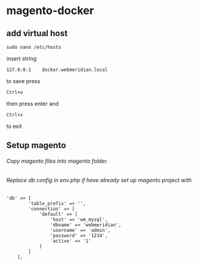 # magento-docker
## add virtual host  
```
sudo nano /etc/hosts
```
insert string
```
127.0.0.1    docker.webmeridian.local
```
to save press 
```
Ctrl+o
```
then press enter and
```
Ctrl+x
```
to exit
## Setup magento
###### Copy magento files into magento folder. 
###### Replace db config in env.php if have already set up magento project with
```
'db' => [
        'table_prefix' => '',
        'connection' => [
            'default' => [
                'host' => 'wm_mysql',
                'dbname' => 'webmeridian',
                'username' => 'admin',
                'password' => '1234',
                'active' => '1'
            ]
        ]
    ],
```
